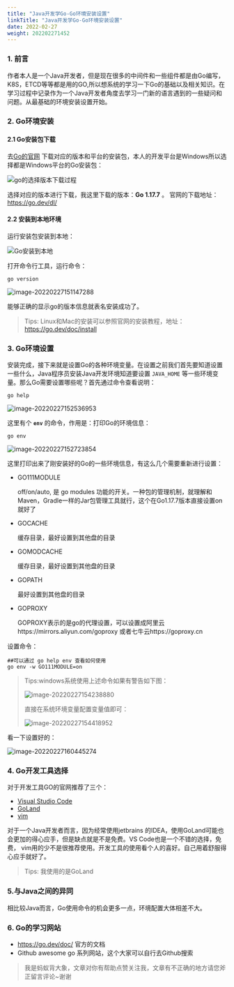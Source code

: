 ```yaml
---
title: "Java开发学Go-Go环境安装设置"
linkTitle: "Java开发学Go-Go环境安装设置"
date: 2022-02-27
weight: 202202271452
---
```


### 1. 前言

作者本人是一个Java开发者，但是现在很多的中间件和一些组件都是由Go编写，K8S，ETCD等等都是用的GO,所以想系统的学习一下Go的基础以及相关知识。在学习过程中记录作为一个Java开发者角度去学习一门新的语言遇到的一些疑问和问题。从最基础的环境安装设置开始。

### 2. Go环境安装

#### 2.1 Go安装包下载

去[Go的官网](https://go.dev/) 下载对应的版本和平台的安装包，本人的开发平台是Windows所以选择都是Windows平台的Go安装包：

![go的选择版本下载过程](https://raw.githubusercontent.com/mxsm/picture/main/go/base/go%E7%9A%84%E9%80%89%E6%8B%A9%E7%89%88%E6%9C%AC%E4%B8%8B%E8%BD%BD%E8%BF%87%E7%A8%8B.gif)

选择对应的版本进行下载，我这里下载的版本：**Go 1.17.7** 。 官网的下载地址：https://go.dev/dl/

#### 2.2 安装到本地环境

运行安装包安装到本地：

![Go安装到本地](https://raw.githubusercontent.com/mxsm/picture/main/go/base/Go%E5%AE%89%E8%A3%85%E5%88%B0%E6%9C%AC%E5%9C%B0.gif)

打开命令行工具，运行命令：

```shell
go version
```

![image-20220227151147288](https://raw.githubusercontent.com/mxsm/picture/main/go/base/image-20220227151147288.png)

能够正确的显示go的版本信息就表名安装成功了。

> Tips: Linux和Mac的安装可以参照官网的安装教程，地址：https://go.dev/doc/install

### 3. Go环境设置

安装完成，接下来就是设置Go的各种环境变量。在设置之前我们首先要知道设置一些什么，Java程序员安装Java开发环境知道要设置 `JAVA_HOME` 等一些环境变量。那么Go需要设置哪些呢？首先通过命令查看说明：

```shell
go help
```

![image-20220227152536953](https://raw.githubusercontent.com/mxsm/picture/main/go/base/image-20220227152536953.png)

这里有个 **`env`** 的命令，作用是：打印Go的环境信息：

```shell
go env
```

![image-20220227152723854](https://raw.githubusercontent.com/mxsm/picture/main/go/base/image-20220227152723854.png)

这里打印出来了刚安装好的Go的一些环境信息，有这么几个需要重新进行设置：

- GO111MODULE

  off/on/auto, 是 go modules 功能的开关。一种包的管理机制，就理解和Maven，Gradle一样的Jar包管理工具就行，这个在Go1.17.7版本直接设置on就好了

- GOCACHE

  缓存目录，最好设置到其他盘的目录

- GOMODCACHE

  缓存目录，最好设置到其他盘的目录

- GOPATH

  最好设置到其他盘的目录

- GOPROXY

  GOPROXY表示的是go的代理设置，可以设置成阿里云https://mirrors.aliyun.com/goproxy 或者七牛云https://goproxy.cn 

设置命令：

```shell
##可以通过 go help env 查看如何使用
go env -w GO111MODULE=on
```

> Tips:windows系统使用上述命令如果有警告如下图：
>
> ![image-20220227154238880](https://raw.githubusercontent.com/mxsm/picture/main/go/base/image-20220227154238880.png)
>
> 直接在系统环境变量配置变量值即可：
>
> ![image-20220227154418952](https://raw.githubusercontent.com/mxsm/picture/main/go/base/image-20220227154418952.png)

看一下设置好的：

![image-20220227160445274](https://raw.githubusercontent.com/mxsm/picture/main/go/base/image-20220227160445274.png)

### 4. Go开发工具选择

对于开发工具GO的官网推荐了三个：

- [Visual Studio Code](https://marketplace.visualstudio.com/items?itemName=golang.go)
- [GoLand](https://www.jetbrains.com/go)
- [vim](https://github.com/fatih/vim-go)

对于一个Java开发者而言，因为经常使用jetbrains 的IDEA，使用GoLand可能也会更加的得心应手，但是缺点就是不是免费。VS Code也是一个不错的选择，免费， vim用的少不是很推荐使用。开发工具的使用看个人的喜好。自己用着舒服得心应手就好了。

> Tips: 我使用的是GoLand

### 5.与Java之间的异同

相比较Java而言，Go使用命令的机会更多一点，环境配置大体相差不大。

### 6. Go的学习网站

- https://go.dev/doc/ 官方的文档
- Github awesome go 系列网站，这个大家可以自行去Github搜索

> 我是蚂蚁背大象，文章对你有帮助点赞关注我，文章有不正确的地方请您斧正留言评论~谢谢